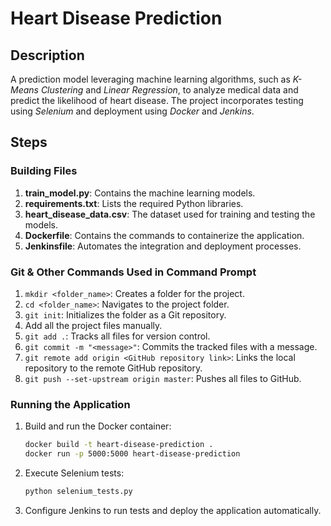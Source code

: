 # Heart Disease Prediction

## Description
A prediction model leveraging machine learning algorithms, such as *K-Means Clustering* and *Linear Regression*, to analyze medical data and predict the likelihood of heart disease. The project incorporates testing using *Selenium* and deployment using *Docker* and *Jenkins*.

## Steps

### Building Files
1) **train_model.py**: Contains the machine learning models.
2) **requirements.txt**: Lists the required Python libraries.
3) **heart_disease_data.csv**: The dataset used for training and testing the models.
4) **Dockerfile**: Contains the commands to containerize the application.
5) **Jenkinsfile**: Automates the integration and deployment processes.

### Git & Other Commands Used in Command Prompt
1) `mkdir <folder_name>`: Creates a folder for the project.
2) `cd <folder_name>`: Navigates to the project folder.
3) `git init`: Initializes the folder as a Git repository.
4) Add all the project files manually.
5) `git add .`: Tracks all files for version control.
6) `git commit -m "<message>"`: Commits the tracked files with a message.
7) `git remote add origin <GitHub repository link>`: Links the local repository to the remote GitHub repository.
8) `git push --set-upstream origin master`: Pushes all files to GitHub.

### Running the Application
1) Build and run the Docker container:
   ```bash
   docker build -t heart-disease-prediction .
   docker run -p 5000:5000 heart-disease-prediction
   ```
2) Execute Selenium tests:
   ```bash
   python selenium_tests.py
   ```
3) Configure Jenkins to run tests and deploy the application automatically.
